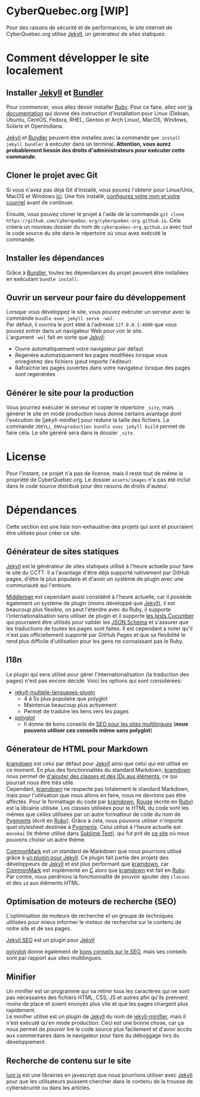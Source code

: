 # CyberQuebec.org [WIP]
Pour des raisons de sécurité et de performances, le site internet de CyberQuebec.org utilise [Jekyll], un générateur de sites statiques.

# Comment développer le site localement
## Installer [Jekyll] et [Bundler]
Pour commencer, vous allez devoir installer [Ruby]. Pour ce faire, allez voir [la documentation](https://www.ruby-lang.org/fr/documentation/installation) qui donne des instruction d'installation pour Linux (Debian, Ubuntu, CentOS, Fedora, RHEL, Gentoo et Arch Linux), MacOS, Windows, Solaris et OpenIndiana.  

[Jekyll] et [Bundler] peuvent être installés avec la commande `gem install jekyll bundler` à exécuter dans un terminal. **Attention, vous aurez probablement besoin des droits d'administrateurs pour exécuter cette commande.**  

## Cloner le projet avec Git
Si vous n'avez pas déjà Git d'installé, vous pouvez l'obtenir pour Linux/Unix, MacOS et Windows [ici](https://git-scm.com/downloads). Une fois installé, [configurez votre nom et votre courriel](https://git-scm.com/book/fr/v2/D%C3%A9marrage-rapide-Param%C3%A9trage-%C3%A0-la-premi%C3%A8re-utilisation-de-Git) avant de continuer.  

Ensuite, vous pouvez cloner le projet à l'aide de la commande `git clone https://github.com/cyberquebec-org/cyberquebec-org.github.io`. Cela créera un nouveau dossier du nom de `cyberquebec-org.github.io` avec tout le code source du site dans le répertoire où vous avez exécuté la commande.

## Installer les dépendances
Grâce à [Bundler], toutes les dépendances du projet peuvent être installées en exécutant `bundle install`.  

## Ouvrir un serveur pour faire du développement
Lorsque vous développez le site, vous pouvez exécuter un serveur avec la commande `bundle exec jekyll serve -wol`.  
Par défaut, il ouvrira le port `4000` à l'adresse `127.0.0.1:4000` que vous pouvez entrer dans un navigateur Web pour voir le site.  
L'argument `-wol` fait en sorte que [Jekyll]: 
* Ouvre automatiquement votre navigateur par défaut
* Regénère automatiquement les pages modifiées lorsque vous enregistrez des fichiers (peut importe l'éditeur)
* Rafraîchie les pages ouvertes dans votre navigateur lorsque des pages sont regénérées

## Générer le site pour la production
Vous pourriez exécuter le serveur et copier le répertoire `_site`, mais générer le site en mode production nous donne certains avantage dont l'exécution de [jekyll-minifier] pour réduire la taille des fichiers. La commande `JEKYLL_ENV=production bundle exec jekyll build` permet de faire cela. Le site généré sera dans le dossier `_site`.

# License
Pour l'instant, ce projet n'a pas de license, mais il reste tout de même la propriété de CyberQuebec.org. Le dossier `assets/images` n'a pas été inclut dans le code source distribué pour des raisons de droits d'auteur.

# Dépendances
Cette section est une liste non-exhaustive des projets qui sont et pourraient être utilisés pour créer ce site.

## Générateur de sites statiques
[Jekyll] est le générateur de sites statiques utilisé à l'heure actuelle pour faire le site du CCTT. Il a l'avantage d'être déjà supporté nativement par GitHub pages, d'être le plus populaire et d'avoir un système de plugin avec une communauté qui l'entoure.

[Middleman](https://middlemanapp.com/) est cependant aussi considéré à l'heure actuelle, car il possède également un système de plugin (moins développé que [Jekyll]), il est beaucoup plus flexible, on peut l'étendre avec du Ruby, il supporte l'internationalisation sans utiliser de plugin et il supporte [les tests Cucumber](https://cucumber.io/) qui pourraient être utilisés pour valider les [JSON Schema](https://json-schema.org/) et s'assurer que les traductions de toutes les pages sont faites. Il est cependant à noter qu'il n'est pas officiellement supporté par GitHub Pages et que sa flexibilité le rend plus difficile d'utilisation pour les gens ne connaissant pas le Ruby.

## I18n
Le plugin qui sera utilisé pour gérer l'internationalisation (la traduction des pages) n'est pas encore décidé. Voici les options qui sont considérées:
* [jekyll-multiple-languages-plugin](https://github.com/kurtsson/jekyll-multiple-languages-plugin)
    * 4 à 5x plus populaire que polyglot
    * Maintenue beaucoup plus activement
    * Permet de traduire les liens vers les pages
* [polyglot]
    * Il donne de bons conseils de [SEO pour les sites multilingues](https://polyglot.untra.io/en/seo/) (**nous pouvons utiliser ces conseils même sans polyglot**)

## Génerateur de HTML pour Markdown
[kramdown] est celui par défaut pour [Jekyll] ainsi que celui qui est utilisé en ce moment. En plus des fonctionnalités du standard Markdown, [kramdown] nous permet de [d'ajouter des classes et des IDs aux éléments](https://kramdown.gettalong.org/syntax.html#attribute-list-definitions), ce qui pourrait nous être très utile.  
Cependant, [kramdown] ne respecte pas totalement le standard Markdown, mais pour l'utilisation que nous allons en faire, nous ne devrions pas être affectés.
Pour le formattage du code par [kramdown], [Rouge](http://rouge.jneen.net/) (écrite en [Ruby]) est la librairie utilisée. Les classes utilisées pour le HTML du code sont les mêmes que celles utilisées par un autre formatteur de code du nom de [Pygments](http://pygments.org/) (écrit en [Ruby]). Grâce à cela, nous pouvons utiliser n'importe quel stylesheet destinée à [Pygments]. Celui utilisé à l'heure actuelle est `monokai` (le thème utilisé dans [Sublime Text](https://www.sublimetext.com/)), qui fut prit de [ce site](http://jwarby.github.io/jekyll-pygments-themes/languages/javascript.html) où nous pouvons choisir un autre thème.  

[CommonMark] est un standard de Markdown que nous pourrions utilisé grâce à [un plugin pour Jekyll](https://github.com/jekyll/jekyll-commonmark). Ce plugin fait partie des projets des développeurs de [Jekyll] et est plus performant que [kramdown], car [CommonMark] est implémenté en [C](https://www.iso.org/standard/74528.html) alors que [kramdown] est fait en [Ruby]. Par contre, nous perdrions la fonctionnalité de pouvoir ajouter des `classes` et des `id` aux éléments HTML.

## Optimisation de moteurs de recherche (SEO)
L'optimisation de moteurs de recherche et un groupe de techniques utilisées pour mieux informer le moteur de recherche sur le contenu de notre site et de ses pages.

[Jekyll SEO](https://github.com/jekyll/jekyll-seo-tag) est un plugin pour [Jekyll]

[polyglot] donne également de [bons conseils sur le SEO](https://polyglot.untra.io/en/seo/), mais ses conseils sont par rapport aux sites multilingues.

## Minifier
Un minifier est un programme qui va retirer tous les caractères qui ne sont pas nécessaires des fichiers HTML, CSS, JS et autres afin qu'ils prennent moins de place et soient envoyés plus vite et que les pages chargent plus rapidement.  
Le minifier utilisé est un plugin de [Jekyll] du nom de [jekyll-minifier](https://github.com/digitalsparky/jekyll-minifier), mais il n'est exécuté qu'en mode production. Ceci est une bonne chose, car ça nous permet de pouvoir lire le code source plus facilement et d'avoir accès aux commentaires dans le navigateur pour faire du déboggage lors du développement.  

## Recherche de contenu sur le site
[lunr.js](https://learn.cloudcannon.com/jekyll/jekyll-search-using-lunr-js/) est une librairies en javascript que nous pourrions utiliser avec [Jekyll] pour que les utilisateurs puissent chercher dans le contenu de la trousse de cybersécurité ou dans les articles.

[Jekyll]: https://jekyllrb.com
[Bundler]: https://bundler.io/
[Ruby]: https://www.ruby-lang.org/en/
[Python]: https://python.org
[polyglot]: https://github.com/untra/polyglot
[kramdown]: https://kramdown.gettalong.org/
[CommonMark]: https://commonmark.org/
[Pygments]: http://pygments.org/
